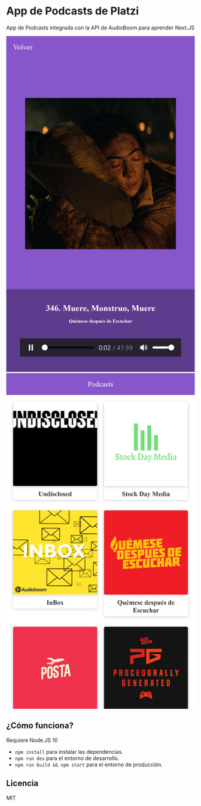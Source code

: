 # App de Podcasts de Platzi

App de Podcasts integrada con la API de AudioBoom para aprender Next.JS

![Captura de la App](./.readme-static/play.png)
![Captura de la App](./.readme-static/podcasts.png)

## ¿Cómo funciona?

Requiere Node.JS 10

* `npm install` para instalar las dependencias.
* `npm run dev` para el entorno de desarrollo.
* `npm run build && npm start` para el entorno de producción.

## Licencia

MIT